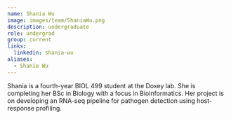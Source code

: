 ```yaml
---
name: Shania Wu
image: images/team/ShaniaWu.png
description: undergraduate
role: undergrad
group: current
links:
  linkedin: shania-wu
aliases:
  - Shania Wu
---
```


Shania is a fourth-year BIOL 499 student at the Doxey lab. She is completing her BSc in Biology with a focus in Bioinformatics. Her project is on developing an RNA-seq pipeline for pathogen detection using host-response profiling.
